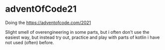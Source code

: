 # adventOfCode21

Doing the https://adventofcode.com/2021

Slight smell of overengineering in some parts, but i often don't use the easiest way, but instead try out, practice and play with parts of kotlin i have not used (often) before.
